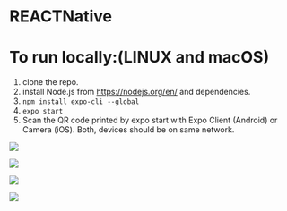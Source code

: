 # REACTNative

# To run locally:(LINUX and macOS)
1. clone the repo.
2. install Node.js from https://nodejs.org/en/ and dependencies.
3. `npm install expo-cli --global`
4. `expo start`
5. Scan the QR code printed by expo start with Expo Client (Android) or Camera (iOS). Both, devices should be on same network.

![](IMG_6515.PNG)

![](IMG_6516.PNG)

![](IMG_6517.PNG)

![](IMG_6518.PNG)


